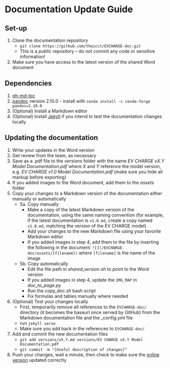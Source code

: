 # Documentation Update Guide

## Set-up

1. Clone the documentation repository
   - `git clone https://github.com/theicct/EVCHARGE-doc.git`
   - This is a _public_ repository – do not commit any code or sensitive information!
2. Make sure you have access to the latest version of the shared Word document

## Dependencies
1. [gh-md-toc](https://github.com/ekalinin/github-markdown-toc)
2. [pandoc](https://pandoc.org/index.html) version 2.10.0 - install with `conda install -c conda-forge pandoc=2.10.0`
3. (Optional) Install a Markdown editor
4. (Optional) Install [Jekyll](https://jekyllrb.com/) if you intend to test the documentation changes locally


## Updating the documentation

1. Write your updates in the Word version
2. Get review from the team, as necessary
3. Save as a .pdf file to the _versions_ folder with the name _EV CHARGE vX.Y Model Documentation.pdf_ where _X_ and _Y_ reference the model version, e.g. _EV CHARGE v1.0 Model Documentation.pdf_ (make sure you hide all markup before exporting)
4. If you added images to the Word document, add them to the _assets_ folder
5. Copy your changes to a Markdown version of the documentation either manually or automatically
   - 5a. Copy manually
     - Make a copy of the latest Markdown version of the documentation, using the same naming convention (for example, if the latest documentation is `v1.0.md`, create a copy named `v1.0.md`, matching the version of the EV CHARGE model)
     - Add your changes to the new Markdown file using your favorite Markdown editor
     - If you added images in step 4, add them to the file by inserting the following in the document: `![](/EVCHARGE-doc/assets/[filename])` where `[filename]` is the name of the image
   -  5b. Copy automatically
      - Edit the file path in _shared_version.sh_ to point to the Word version
      - If you added images in step 4, update the `IMG_MAP` in _doc_to_page.py_
      - Run the _copy_doc.sh_ bash script
      - Fix formulas and tables manually where needed
6. (Optional) Test your changes locally
   - First, temporarily remove all references to the `EVCHARGE-doc/` directory (it becomes the baseurl once served by GitHub) from the Markdown documentation file and the _config.yml file
   - run `jekyll serve`
   - Make sure you add back in the references to `EVCHARGE-doc/`
7. Add and commit the new documentation files
   - `git add versions/vX.Y.md versions/EV CHARGE vX.Y Model Documentation.pdf`
   - `git commit -m "[Useful description of changes]"`
8. Push your changes, wait a minute, then check to make sure the [online version](https://theicct.github.io/EVCHARGE-doc) updated correctly
